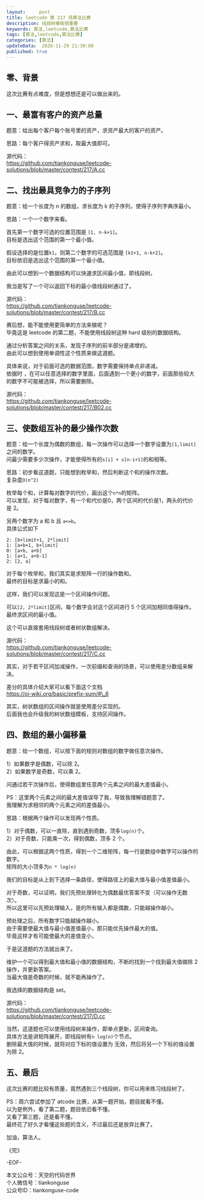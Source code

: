 ```yaml
---   
layout:     post  
title: leetcode 第 217 场算法比赛  
description: 线段树模板很重要  
keywords: 算法,leetcode,算法比赛  
tags: [算法,leetcode,算法比赛]    
categories: [算法]  
updateData:  2020-11-29 21:30:00  
published: true  
---  
```



## 零、背景  


这次比赛有点难度，但是想想还是可以做出来的。  


## 一、最富有客户的资产总量  


题意：给出每个客户每个账号里的资产，求资产最大的客户的资产。  


思路：每个客户得资产求和，取最大值即可。  


源代码：  
https://github.com/tiankonguse/leetcode-solutions/blob/master/contest/217/A.cc  



## 二、找出最具竞争力的子序列  


题意：给一个长度为 n 的数组，求长度为 k 的子序列，使得子序列字典序最小。  


思路：一个一个数字来看。  


首先第一个数字可选的位置范围是 `[1, n-k+1]`。  
目标是选出这个范围的第一个最小值。  


假设选择的是位置`k1`，则第二个数字的可选范围是 `[k1+1, n-k+2]`。  
目标依旧是选出这个范围的第一个最小值。  


由此可以想到一个数据结构可以快速求区间最小值，即线段树。  


我当是写了一个可以返回下标的最小值线段树通过了。   


源代码：  
https://github.com/tiankonguse/leetcode-solutions/blob/master/contest/217/B.cc  


赛后想，能不能使用更简单的方法来做呢？  
毕竟这是 leetcode 的第二题，不能使用线段树这种 hard 级别的数据结构。  


通过分析答案之间的关系，发现子序列的前半部分是递增的。  
由此可以想到使用单调性这个性质来做这道题。  


具体来说，对于前面可选的数据范围，数字需要保持单点非递减。  
依据时 ，在可以任意选择的数字里面，后面遇到一个更小的数字，前面那些较大的数字不可能被选择，所以需要删除。  



源代码：  
https://github.com/tiankonguse/leetcode-solutions/blob/master/contest/217/B02.cc  


## 三、使数组互补的最少操作次数  


题意：给一个长度为偶数的数组，每一次操作可以选择一个数字设置为`[1,limit]`之间的数字。  
问最少需要多少次操作，才能使得所有的`s[i] + s[n-i+1]`的和相等。  


思路：初步看这道题，只能想到枚举和，然后判断这个和的操作次数。  
复杂度`O(n^2)`  


枚举每个和，计算每对数字的代价，画出这个`n*n`的矩阵。  
可以发现，对于每对数字，有一个和代价是0，两个区间的代价是1，两头的代价是 2。  


另两个数字为 a 和 b 且 `a<=b`。  
具体公式如下  


```
2: [b+limit+1, 2*limit]
1: [a+b+1, b+limit]
0: [a+b, a+b]
1: [a+1, a+b-1]
2: [2, a]
```


对于每个枚举和，我们其实是求矩阵一行的操作数和。  
最终的目标是求最小的和。  


这样，我们可以发现这是一个区间操作问题。  


可以`[2, 2*limit]`区间，每个数字会对这个区间进行 5 个区间加相同值得操作。  
最终求区间的最小值。  


这个可以直接套用线段树或者树状数组解决。  


源代码：  
https://github.com/tiankonguse/leetcode-solutions/blob/master/contest/217/C.cc  


其实，对于若干区间加减操作，一次前缀和查询的场景，可以使用差分数组来解决。  


差分的具体介绍大家可以看下面这个文档  
https://oi-wiki.org/basic/prefix-sum/#\_6  


其实，树状数组的区间操作就是使用差分实现的。  
后面我也会升级我的树状数组模板，支持区间操作。  


## 四、数组的最小偏移量    


题意：给一个数组，可以按下面的规则对数组的数字做任意次操作。  


1）如果数字是偶数，可以除 2。  
2）如果数字是奇数，可以乘 2。  


问通过若干次操作后，使得数组里任意两个元素之间的最大差值最小。  


PS：这里两个元素之间的最大差值误导了我，导致我理解错题意了。  
我理解为求相邻的两个元素之间的差值最小。  


思路：根据两个操作可以发现两个性质。  


1）对于偶数，可以一直除，直到遇到奇数，顶多`log(n)`个。  
2）对于奇数，只能乘一次，得到偶数，顶多 2 个。  


由此，可以根据这两个性质，得到一个二维矩阵，每一行是数组中数字可以操作的数字。  
矩阵的大小顶多为`n * log(n)`  


我们的目标是从上到下选择一条路径，使得路径上的最大值与最小值差值最小。  


对于奇数，可以证明，我们先预处理转化为偶数最优答案不变（可以操作无数次）。  
所以这里可以先预处理输入，是的所有输入都是偶数，只能越操作越小。  


预处理之后，所有数字只能越操作越小。  
由于需要使最大值与最小值差值最小，那只能优先操作最大的值。  
毕竟这样才有可能使最大的差值变小，  


于是这道题的方法就出来了。  


维护一个可以得到最大值和最小值的数据结构，不断的找到一个找到最大值做除 2 操作，并更新答案。  
当最大值是奇数的时候，就不能再操作了。  


我选择的数据结构是 set。  


源代码：  
https://github.com/tiankonguse/leetcode-solutions/blob/master/contest/217/D.cc  


当然，这道题也可以使用线段树来操作，即单点更新，区间查询。  
具体方法是讲矩阵展开，即线段树有`n log(n)`个节点。  
删除最大值的时候，就将对应下标的值设置为 无效，然后将另一个下标的值设置为除 2。  


## 五、最后  


这次比赛的题比较有质量，竟然遇到三个线段树，你可以用来练习线段树了。  


PS：周六尝试参加了 atcode 比赛，从第一题开始，题目就看不懂。  
以为是例外，看了第二题，题目依旧看不懂。  
又看了第三题，还是看不懂。  
最终花了好久才看懂这些题的含义，不过最后还是放弃比赛了。  


加油，算法人。  


《完》  


-EOF-  



本文公众号：天空的代码世界  
个人微信号：tiankonguse  
公众号ID：tiankonguse-code  
  


